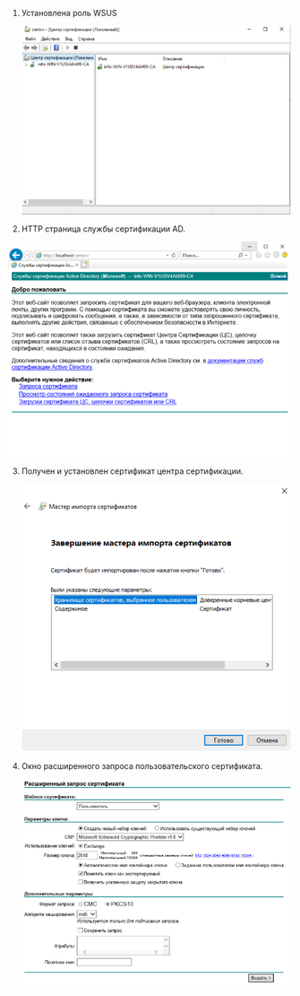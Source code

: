 1. Установлена роль WSUS

   ![](./files/pic1.png)

2. HTTP страница службы сертификации AD.

![](./files/pic2.png)

3. Получен и установлен сертификат центра сертификации.

   ![](./files/pic3.png)

4. Окно расширенного запроса пользовательского сертификата.

   ![](./files/pic4.png)